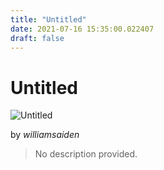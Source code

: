 ```yaml
---
title: "Untitled"
date: 2021-07-16 15:35:00.022407
draft: false
---
```


# Untitled

![Untitled](../images/4a712836-e675-11eb-8476-60f262b60b65.png)

by *williamsaiden*



> No description provided.